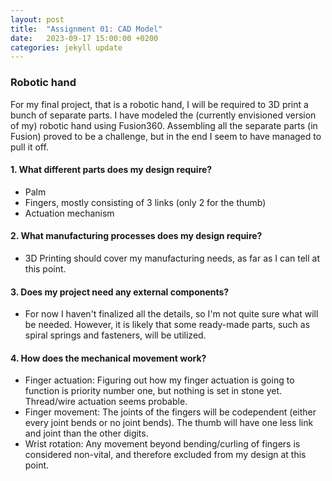 ```yaml
---
layout: post
title:  "Assignment 01: CAD Model"
date:   2023-09-17 15:00:00 +0200
categories: jekyll update
---
```


### **Robotic hand**  
For my final project, that is a robotic hand, I will be required to 3D print a bunch of separate parts. I have modeled the (currently envisioned version of my) robotic hand using Fusion360. Assembling all the separate parts (in Fusion) proved to be a challenge, but in the end I seem to have managed to pull it off. 

#### 1. What different parts does my design require?  
- Palm	
- Fingers, mostly consisting of 3 links (only 2 for the thumb)
-	Actuation mechanism

#### 2. What manufacturing processes does my design require?  
-	3D Printing should cover my manufacturing needs, as far as I can tell at this point. 

#### 3. Does my project need any external components?
- For now I haven't finalized all the details, so I'm not quite sure what will be needed. However, it is likely that some ready-made parts, such as spiral springs and fasteners, will be utilized.

#### 4. How does the mechanical movement work?
- Finger actuation: Figuring out how my finger actuation is going to function is priority number one, but nothing is set in stone yet. Thread/wire actuation seems probable. 
- Finger movement: The joints of the fingers will be codependent (either every joint bends or no joint bends). The thumb will have one less link and joint than the other digits.
- Wrist rotation: Any movement beyond bending/curling of fingers is considered non-vital, and therefore excluded from my design at this point.


